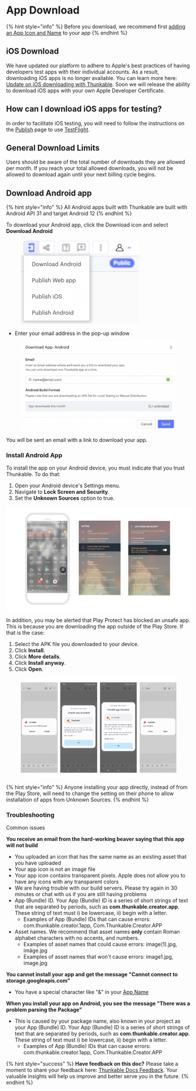 # App Download



{% hint style="info" %}
Before you download, we recommend first [adding an App Icon and Name](../../project-settings/) to your app
{% endhint %}

## iOS Download&#x20;

We have updated our platform to adhere to Apple's best practices of having developers test apps with their individual accounts. As a result, downloading iOS apps is no longer available. You can learn more here: [Update on iOS downloading with Thunkable](https://blog.thunkable.com/update-on-ios-downloading-with-thunkable). Soon we will release the ability to download iOS apps with your own Apple Developer Certificate.

## How can I download iOS apps for testing?&#x20;

In order to facilitate iOS testing, you will need to follow the instructions on the [Publish](../../../publishing-apps/publish-to-app-store-ios/) page to use [TestFlight](../../../publishing-apps/publish-to-app-store-ios/testflight-overview/testflight-in-depth.md).&#x20;

## General Download Limits

Users should be aware of the total number of downloads they are allowed per month. If you reach your total allowed downloads, you will not be allowed to download again until your next billing cycle begins.&#x20;

## Download Android app

{% hint style="info" %}
All Android apps built with Thunkable are built with Android API 31 and target Android 12
{% endhint %}

To download your Android app, click the Download icon and select **Download Android**&#x20;

<div align="left">

<figure><img src="../../../.gitbook/assets/Publish and Download - dropdown menu.png" alt="" width="321"><figcaption></figcaption></figure>

</div>

* Enter your email address in the pop-up window

<figure><img src="../../../.gitbook/assets/Screen Shot 2022-09-23 at 1.19.31 PM.png" alt=""><figcaption></figcaption></figure>

You will be sent an email with a link to download your app.

### Install Android App

To install the app on your Android device, you must indicate that you trust Thunkable. To do that:

1. Open your Android device's Settings menu.
2. Navigate to **Lock Screen and Security**.&#x20;
3. Set the **Unknown Sources** option to true.

<div align="left">

<img src="../../../.gitbook/assets/download-fig-4.png" alt="">

</div>

In addition, you may be alerted that Play Protect has blocked an unsafe app. This is because you are downloading the app outside of the Play Store. If that is the case:

1. Select the APK file you downloaded to your device.
2. Click **Install**.
3. Click **More details**.
4. Click **Install anyway**.
5. Click **Open**.

<figure><img src="../../../.gitbook/assets/APK Screenshots (1).png" alt=""><figcaption></figcaption></figure>

{% hint style="info" %}
Anyone installing your app directly, instead of from the Play Store, will need to change the setting on their phone to allow installation of apps from Unknown Sources.
{% endhint %}

### Troubleshooting

Common issues

**You receive an email from the hard-working beaver saying that this app will not build**

* You uploaded an icon that has the same name as an existing asset that you have uploaded
* Your app icon is not an image file
* Your app icon contains transparent pixels. Apple does not allow you to have any icons with any transparent colors
* We are having trouble with our build servers. Please try again in 30 minutes or chat with us if you are still having problems
* App (Bundle) ID. Your App (Bundle) ID is a series of short strings of text that are separated by periods, such as **com.thunkable.creator.app**. These string of text must i) be lowercase, ii) begin with a letter.
  * Examples of App (Bundle) IDs that can cause errors: com.thunkable.creator.1app, Com.Thunkable.Creator.APP
* Asset names. We recommend that asset names **only** contain Roman alphabet characters with no accents, and numbers.
  * Examples of asset names that could cause errors: image(1).jpg, imãge.jpg
  * Examples of asset names that won't cause errors: image1.jpg, image.jpg

**You cannot install your app and get the message "Cannot connect to storage.googleapis.com"**

* You have a special character like "&" in your [App Name](../../project-settings/#app-name)

**When you install your app on Android, you see the message "There was a problem parsing the Package"**

* This is caused by your package name, also known in your project as your App (Bundle) ID. Your App (Bundle) ID is a series of short strings of text that are separated by periods, such as **com.thunkable.creator.app**. These string of text must i) be lowercase, ii) begin with a letter.
  * Examples of App (Bundle) IDs that can cause errors: com.thunkable.creator.1app, Com.Thunkable.Creator.APP

{% hint style="success" %}
**Have feedback on this doc?** Please take a moment to share your feedback here: [Thunkable Docs Feedback](https://docs.google.com/forms/d/e/1FAIpQLSfCwn5L2xyla-LSLZX0DSWFcFeJ43qp-r1tELCacuVS2zduLA/viewform?usp=sf\_link). Your valuable insights will help us improve and better serve you in the future.
{% endhint %}
